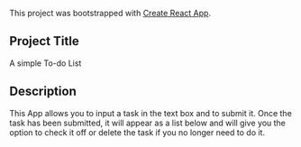 This project was bootstrapped with [Create React App](https://github.com/facebook/create-react-app).

## Project Title

A simple To-do List

##  Description

This App allows you to input a task in the text box and to submit it. Once the task has been submitted, it will appear as a list below and will give you the option to check it off or delete the task if you no longer need to do it.
